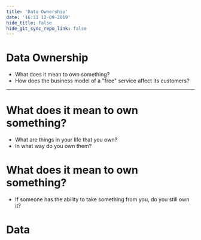 ```yaml
---
title: 'Data Ownership'
date: '16:31 12-09-2019'
hide_title: false
hide_git_sync_repo_link: false
---
```


# Data Ownership

* What does it mean to own something?
* How does the business model of a "free" service affect its customers?


---

# What does it mean to own something?
 * What are things in your life that you own?
 * In what way do you own them?

# What does it mean to own something?
 * If someone has the ability to take something from you, do you still own it?

# Data